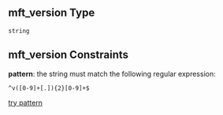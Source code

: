 ## mft\_version Type

`string`

## mft\_version Constraints

**pattern**: the string must match the following regular expression:&#x20;

```regexp
^v([0-9]+[.]){2}[0-9]+$
```

[try pattern](https://regexr.com/?expression=%5Ev\(%5B0-9%5D%2B%5B.%5D\)%7B2%7D%5B0-9%5D%2B%24 "try regular expression with regexr.com")
